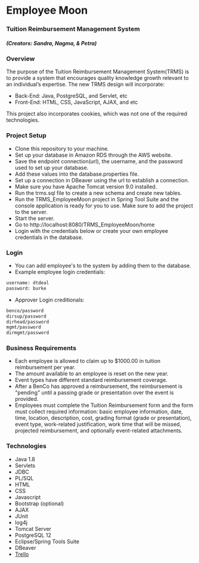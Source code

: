 # Employee Moon 
### Tuition Reimbursement Management System
##### (Creators: Sandra, Nagma, & Petra)
### Overview
The purpose of the Tuition Reimbursement Management System(TRMS) is to provide a system that encourages quality knowledge growth relevant to an individual’s expertise. The
new TRMS design will incorporate:
- Back-End: Java, PostgreSQL, and Servlet, etc
- Front-End: HTML, CSS, JavaScript, AJAX, and etc

This project also incorporates cookies, which was not one of the required technologies.

### Project Setup
- Clone this repository to your machine.
- Set up your database in Amazon RDS through the AWS website.
- Save the endpoint connection(url), the username, and the password used to set up your database.
- Add these values into the database.properties file.
- Set up a connection in DBeaver using the url to establish a connection.
- Make sure you have Apache Tomcat version 9.0 installed.
- Run the trms.sql file to create a new schema and create new tables.
- Run the TRMS_EmployeeMoon project in Spring Tool Suite and the console application is ready for you to use. Make sure to add the project to the server.
- Start the server.
- Go to http://localhost:8080/TRMS_EmployeeMoon/home
- Login with the credentials below or create your own employee credentials in the database.

### Login
    
- You can add employee's to the system by adding them to the database.
- Example employee login credentials:
```sh
username: dtdeal
password: burke
```
- Approver Login creditionals:
```sh
benco/password
dirsup/password
dirhead/password
mgmt/password
dirmgmt/password
```

### Business Requirements
- Each employee is allowed to claim up to $1000.00 in tuition reimbursement per
year.
- The amount available to an employee is reset on the new year.
- Event types have different standard reimbursement coverage.
- After a BenCo has approved a reimbursement, the reimbursement is "pending"
until a passing grade or presentation over the event is provided.
- Employees must complete the Tuition Reimbursement form and the form must collect required information: basic employee information, date, time, location, description, cost, grading format (grade or presentation), event type, work-related justification, work time that will be missed, projected reimbursement, and optionally event-related attachments.

### Technologies

- Java 1.8
- Servlets
- JDBC
- PL/SQL
- HTML
- CSS
- Javascript
- Bootstrap (optional)
- AJAX
- JUnit
- log4j 
- Tomcat Server
- PostgreSQL 12
- Eclipse/Spring Tools Suite
- DBeaver
- [Trello](https://trello.com/invite/b/o0HT6j4K/e746baecb5c84d154bf12b81bef08b1c/agile-sprint-board)
